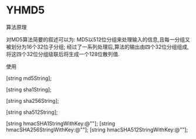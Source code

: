 # YHMD5

算法原理

对MD5算法简要的叙述可以为:
MD5以512位分组来处理输入的信息,且每一分组又被划分为16个32位子分组;
经过了一系列处理后,算法的输出由四个32位分组组成,将这四个32位分组级联后将生成一个128位散列值.

使用

[string md5String];

[string sha1String];

[string sha256String];

[string sha512String];

[string hmacSHA1StringWithKey:@""];
[string hmacSHA256StringWithKey:@""];
[string hmacSHA512StringWithKey:@""];
